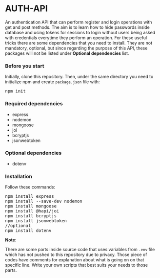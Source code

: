 # AUTH-API
<p>An authentication API that can perform register and login operations with get and post methods. The aim is to learn how to hide passwords inside database and using tokens for sessions to login without users being asked with credentials everytime they perform an operation. For these useful tricks there are some dependencies that you need to install. They are not mandatory, optional, but since regarding the purpose of this API, these packages will not be listed under <b>Optional dependencies</b> list.</p>

<h3>Before you start</h3>
<p>Initially, clone this repository. Then, under the same directory you need to initialize npm and create <code>package.json</code> file with:</p>
<pre>npm init</pre>

<h3>Required dependencies</h3>
<ul>
  <li>express</li>
  <li>nodemon</li>
  <li>mongoose</li>
  <li>joi</li>
  <li>bcryptjs</li>
  <li>jsonwebtoken</li>
</ul>

<h3>Optional dependencies</h3>
<ul>
  <li>dotenv</li>
</ul>

<h3>Installation</h3>
<p>Follow these commands:</p>
<pre>
npm install express
npm install --save-dev nodemon
npm install mongoose
npm install @hapi/joi
npm install bcryptjs
npm install jsonwebtoken
//optional
npm install dotenv
</pre>
<b>Note:</b><p>There are some parts inside source code that uses variables from <code>.env</code> file which has not pushed to this repository due to privacy. Those piece of codes have comments for explanation about what is going on on that specific line. Write your own scripts that best suits your needs to those parts.</p>

